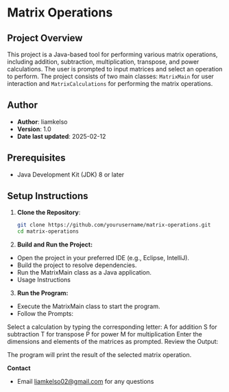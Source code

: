 # Matrix Operations

## Project Overview

This project is a Java-based tool for performing various matrix operations, including addition, subtraction, multiplication, transpose, and power calculations. The user is prompted to input matrices and select an operation to perform. The project consists of two main classes: `MatrixMain` for user interaction and `MatrixCalculations` for performing the matrix operations.

## Author

- **Author**: liamkelso
- **Version**: 1.0
- **Date last updated**: 2025-02-12

## Prerequisites

- Java Development Kit (JDK) 8 or later

## Setup Instructions

1. **Clone the Repository**:
   ```bash
   git clone https://github.com/yourusername/matrix-operations.git
   cd matrix-operations
2. **Build and Run the Project:**
 - Open the project in your preferred IDE (e.g., Eclipse, IntelliJ).
 - Build the project to resolve dependencies.
 - Run the MatrixMain class as a Java application.
 - Usage Instructions

3. **Run the Program:**

 - Execute the MatrixMain class to start the program.
 - Follow the Prompts:

Select a calculation by typing the corresponding letter:
A for addition
S for subtraction
T for transpose
P for power
M for multiplication
Enter the dimensions and elements of the matrices as prompted.
Review the Output:

The program will print the result of the selected matrix operation.

**Contact**
 - Email liamkelso02@gmail.com for any questions
